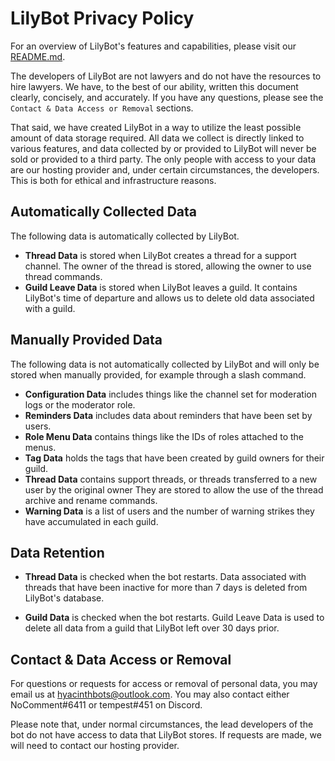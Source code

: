 # LilyBot Privacy Policy

For an overview of LilyBot's features and capabilities, please visit our [README.md](https://github.com/IrisShaders/LilyBot/blob/main/README.md).

The developers of LilyBot are not lawyers and do not have the resources to hire lawyers. We have, to the best of our ability, written this document clearly, concisely, and accurately. If you have any questions, please see the `Contact & Data Access or Removal` sections.

That said, we have created LilyBot in a way to utilize the least possible amount of data storage required. All data we collect is directly linked to various features, and data collected by or provided to LilyBot will never be sold or provided to a third party. The only people with access to your data are our hosting provider and, under certain circumstances, the developers. This is both for ethical and infrastructure reasons.

## Automatically Collected Data

The following data is automatically collected by LilyBot.
- **Thread Data** is stored when LilyBot creates a thread for a support channel. The owner of the thread is stored, allowing the owner to use thread commands.
- **Guild Leave Data** is stored when LilyBot leaves a guild. It contains LilyBot's time of departure and allows us to delete old data associated with a guild.

## Manually Provided Data

The following data is not automatically collected by LilyBot and will only be stored when manually provided, for example through a slash command.
- **Configuration Data** includes things like the channel set for moderation logs or the moderator role.
- **Reminders Data** includes data about reminders that have been set by users.
- **Role Menu Data** contains things like the IDs of roles attached to the menus.
- **Tag Data** holds the tags that have been created by guild owners for their guild.
- **Thread Data** contains support threads, or threads transferred to a new user by the original owner They are stored to allow the use of the thread archive and rename commands.
- **Warning Data** is a list of users and the number of warning strikes they have accumulated in each guild.

## Data Retention

- **Thread Data** is checked when the bot restarts. Data associated with threads that have been inactive for more than 7 days is deleted from LilyBot's database.

- **Guild Data** is checked when the bot restarts. Guild Leave Data is used to delete all data from a guild that LilyBot left over 30 days prior.

## Contact & Data Access or Removal
For questions or requests for access or removal of personal data, you may email us at hyacinthbots@outlook.com. You may also contact either NoComment#6411 or tempest#451 on Discord.

Please note that, under normal circumstances, the lead developers of the bot do not have access to data that LilyBot stores. If requests are made, we will need to contact our hosting provider.
